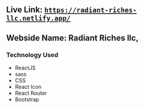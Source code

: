 ## Live Link: [`https://radiant-riches-llc.netlify.app/`](https://radiant-riches-llc.netlify.app/ '`https://radiant-riches-llc.netlify.app/`')

## Webside Name: Radiant Riches llc,

### Technology Used

- ReactJS
- sass
- CSS
- React Icon
- React Router
- Bootstrap
